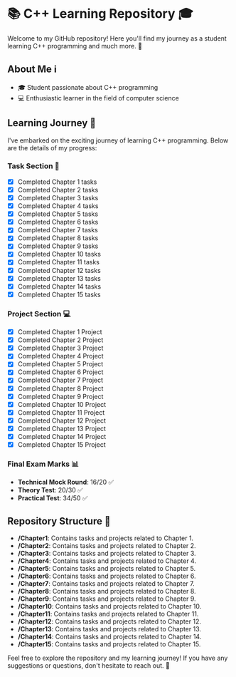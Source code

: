 # 📚 C++ Learning Repository 🎓

Welcome to my GitHub repository! Here you'll find my journey as a student learning C++ programming and much more. 🚀

## About Me ℹ️
- 🎓 Student passionate about C++ programming
- 💻 Enthusiastic learner in the field of computer science

## Learning Journey 📖
I've embarked on the exciting journey of learning C++ programming. Below are the details of my progress:

### Task Section 📝
- [x] Completed Chapter 1 tasks
- [x] Completed Chapter 2 tasks
- [x] Completed Chapter 3 tasks
- [x] Completed Chapter 4 tasks
- [x] Completed Chapter 5 tasks
- [x] Completed Chapter 6 tasks
- [x] Completed Chapter 7 tasks
- [x] Completed Chapter 8 tasks
- [x] Completed Chapter 9 tasks
- [x] Completed Chapter 10 tasks
- [x] Completed Chapter 11 tasks
- [x] Completed Chapter 12 tasks
- [x] Completed Chapter 13 tasks
- [x] Completed Chapter 14 tasks
- [x] Completed Chapter 15 tasks

### Project Section 💻
- [x] Completed Chapter 1 Project
- [x] Completed Chapter 2 Project
- [x] Completed Chapter 3 Project
- [x] Completed Chapter 4 Project
- [x] Completed Chapter 5 Project
- [x] Completed Chapter 6 Project
- [x] Completed Chapter 7 Project
- [x] Completed Chapter 8 Project
- [x] Completed Chapter 9 Project
- [x] Completed Chapter 10 Project
- [x] Completed Chapter 11 Project
- [x] Completed Chapter 12 Project
- [x] Completed Chapter 13 Project
- [x] Completed Chapter 14 Project
- [x] Completed Chapter 15 Project

### Final Exam Marks 📊
- **Technical Mock Round**: 16/20 ✅
- **Theory Test**: 20/30 ✅
- **Practical Test**: 34/50 ✅

## Repository Structure 📂
- **/Chapter1**: Contains tasks and projects related to Chapter 1.
- **/Chapter2**: Contains tasks and projects related to Chapter 2.
- **/Chapter3**: Contains tasks and projects related to Chapter 3.
- **/Chapter4**: Contains tasks and projects related to Chapter 4.
- **/Chapter5**: Contains tasks and projects related to Chapter 5.
- **/Chapter6**: Contains tasks and projects related to Chapter 6.
- **/Chapter7**: Contains tasks and projects related to Chapter 7.
- **/Chapter8**: Contains tasks and projects related to Chapter 8.
- **/Chapter9**: Contains tasks and projects related to Chapter 9.
- **/Chapter10**: Contains tasks and projects related to Chapter 10.
- **/Chapter11**: Contains tasks and projects related to Chapter 11.
- **/Chapter12**: Contains tasks and projects related to Chapter 12.
- **/Chapter13**: Contains tasks and projects related to Chapter 13.
- **/Chapter14**: Contains tasks and projects related to Chapter 14.
- **/Chapter15**: Contains tasks and projects related to Chapter 15.

Feel free to explore the repository and my learning journey! If you have any suggestions or questions, don't hesitate to reach out. 🌟
